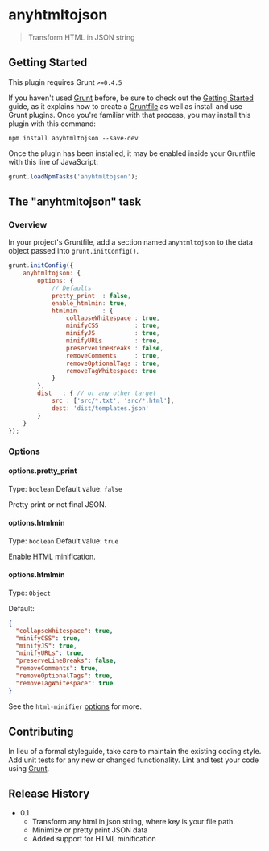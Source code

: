 # anyhtmltojson

> Transform HTML in JSON string

## Getting Started
This plugin requires Grunt `>=0.4.5`

If you haven't used [Grunt](http://gruntjs.com/) before, be sure to check out the [Getting Started](http://gruntjs.com/getting-started) guide, as it explains how to create a [Gruntfile](http://gruntjs.com/sample-gruntfile) as well as install and use Grunt plugins. Once you're familiar with that process, you may install this plugin with this command:

```shell
npm install anyhtmltojson --save-dev
```

Once the plugin has been installed, it may be enabled inside your Gruntfile with this line of JavaScript:

```js
grunt.loadNpmTasks('anyhtmltojson');
```

## The "anyhtmltojson" task

### Overview
In your project's Gruntfile, add a section named `anyhtmltojson` to the data object passed into `grunt.initConfig()`.

```js
grunt.initConfig({
    anyhtmltojson: {
        options: {
            // Defaults
            pretty_print  : false,
            enable_htmlmin: true,
            htmlmin       : {
                collapseWhitespace : true,
                minifyCSS          : true,
                minifyJS           : true,
                minifyURLs         : true,
                preserveLineBreaks : false,
                removeComments     : true,
                removeOptionalTags : true,
                removeTagWhitespace: true
            }
        },
        dist   : { // or any other target
            src : ['src/*.txt', 'src/*.html'],
            dest: 'dist/templates.json'
        }
    }
});

```

### Options

#### options.pretty_print
Type: `boolean`
Default value: `false`

Pretty print or not final JSON. 

#### options.htmlmin
Type: `boolean`
Default value: `true`

Enable HTML minification.

#### options.htmlmin
Type: `Object`

Default: 
```json
{
  "collapseWhitespace": true,
  "minifyCSS": true,
  "minifyJS": true,
  "minifyURLs": true,
  "preserveLineBreaks": false,
  "removeComments": true,
  "removeOptionalTags": true,
  "removeTagWhitespace": true
}
```

See the `html-minifier` [options](https://github.com/kangax/html-minifier#options-quick-reference) for more.
 


## Contributing
In lieu of a formal styleguide, take care to maintain the existing coding style. Add unit tests for any new or changed functionality. Lint and test your code using [Grunt](http://gruntjs.com/).

## Release History
- 0.1
    - Transform any html in json string, where key is your file path.
    - Minimize or pretty print JSON data
    - Added support for HTML minification
